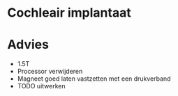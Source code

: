 # Cochleair implantaat

# Advies

* 1.5T
* Processor verwijderen
* Magneet goed laten vastzetten met een drukverband 
* TODO uitwerken

